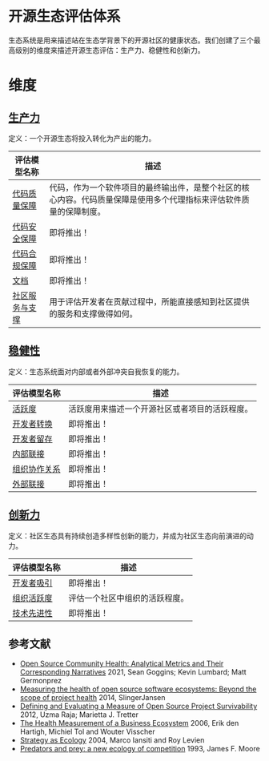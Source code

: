 # 开源生态评估体系

生态系统是用来描述站在生态学背景下的开源社区的健康状态。我们创建了三个最高级别的维度来描述开源生态评估：生产力、稳健性和创新力。

# 维度

## [**生产力**](./productivity/README.md)

定义：一个开源生态将投入转化为产出的能力。

| 评估模型名称 | 描述 |
| --- | --- |
| [代码质量保障](./productivity/code/code-quality-guarantee.md#code-quality-guarantee) | 代码，作为一个软件项目的最终输出件，是整个社区的核心内容。代码质量保障是使用多个代理指标来评估软件质量的保障制度。 |
| [代码安全保障](./productivity/code/code-security-guarantee.md#code-security-guarantee) | 即将推出！ |
| [代码合规保障](./productivity/code/code-compliance-guarantee.md#code-compliance-guarantee) | 即将推出！ |
| [文档](./productivity/content.md#content) | 即将推出！ |
| [社区服务与支撑](./productivity/community-service-and-support.md#community-service-and-support) | 用于评估开发者在贡献过程中，所能直接感知到社区提供的服务和支撑做得如何。 |

## [**稳健性**](./robustness/README.md)

定义：生态系统面对内部或者外部冲突自我恢复的能力。

| 评估模型名称 | 描述 |
| --- | --- |
| [活跃度](./robustness/activity.md#activity) | 活跃度用来描述一个开源社区或者项目的活跃程度。 |
| [开发者转换](./robustness/developer/developer-convertion.md#developer-convertion) | 即将推出！ |
| [开发者留存](./robustness/developer/developer-retention.md#developer-retention) | 即将推出！ |
| [内部联接](./robustness/organization/innner-connectedness.md#inner-connectedness) | 即将推出！ |
| [组织协作关系](./robustness/organization/organization-collaboration-relationships.md#organization-collaboration-relationships) | 即将推出！ |
| [外部联接](./robustness/organization/outbound-connectedness.md) | 即将推出！ |

## [**创新力**](./niche-creation/README.md)

定义：社区生态具有持续创造多样性创新的能力，并成为社区生态向前演进的动力。

| 评估模型名称 | 描述 |
| --- | --- |
| [开发者吸引](./niche-creation/ecological-diversity/developer-attraction.md#developer-attraction) | 即将推出！ |
| [组织活跃度](./niche-creation/ecological-diversity/organization-activity.md#organizations-activity) | 评估一个社区中组织的活跃程度。 |
| [技术先进性](./niche-creation/technological-advancement.md#technological-advancement) | 即将推出！ |

## 参考文献

* [Open Source Community Health: Analytical Metrics and Their Corresponding Narratives](https://ieeexplore.ieee.org/abstract/document/9474775) 2021, Sean Goggins; Kevin Lumbard; Matt Germonprez
* [Measuring the health of open source software ecosystems: Beyond the scope of project health](https://www.sciencedirect.com/science/article/pii/S0950584914000871) 2014, SlingerJansen
* [Defining and Evaluating a Measure of Open Source Project Survivability](https://ieeexplore.ieee.org/abstract/document/6127835) 2012, Uzma Raja; Marietta J. Tretter
* [The Health Measurement of a Business Ecosystem](https://www.researchgate.net/profile/Erik-Hartigh/publication/288583566_Measuring_the_health_of_a_business_ecosystem/links/57b6ef7a08ae2fc031fd87d3/Measuring-the-health-of-a-business-ecosystem.pdf) 2006, Erik den Hartigh, Michiel Tol and Wouter Visscher
* [Strategy as Ecology](https://hbr.org/2004/03/strategy-as-ecology) 2004, Marco Iansiti and Roy Levien
* [Predators and prey: a new ecology of competition](http://blogs.harvard.edu/jim/files/2010/04/Predators-and-Prey.pdf) 1993, James F. Moore
